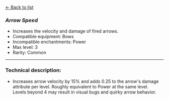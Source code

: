 [<- Back to list](index.md)

### *Arrow Speed*
- Increases the velocity and damage of fired arrows.
- Compatible equipment: Bows
- Incompatible enchantments: Power
- Max level: 3
- Rarity: Common
---
### Technical description:
- Increases arrow velocity by 15% and adds 0.25 to the arrow's damage attribute per level. Roughly equivalent to Power at the same level.<br>
Levels beyond 4 may result in visual bugs and quirky arrow behavior.
